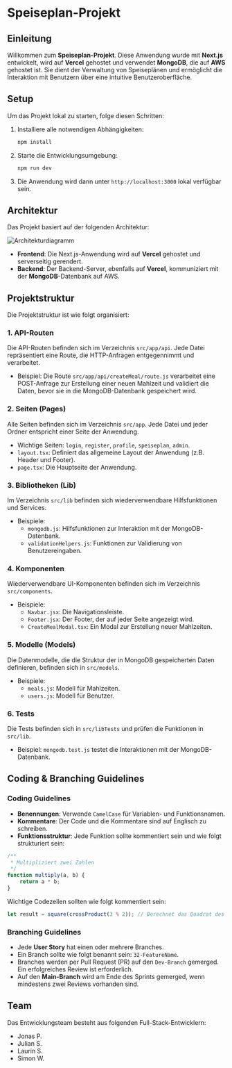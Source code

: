
# Speiseplan-Projekt

## Einleitung

Willkommen zum **Speiseplan-Projekt**. Diese Anwendung wurde mit **Next.js** entwickelt, wird auf **Vercel** gehostet und verwendet **MongoDB**, die auf **AWS** gehostet ist. Sie dient der Verwaltung von Speiseplänen und ermöglicht die Interaktion mit Benutzern über eine intuitive Benutzeroberfläche.

## Setup

Um das Projekt lokal zu starten, folge diesen Schritten:

1. Installiere alle notwendigen Abhängigkeiten:
   ```bash
   npm install
   ```
2. Starte die Entwicklungsumgebung:
   ```bash
   npm run dev
   ```
3. Die Anwendung wird dann unter `http://localhost:3000` lokal verfügbar sein.

## Architektur

Das Projekt basiert auf der folgenden Architektur:

![Architekturdiagramm](./path_to/DiagrammArchitekturNextJS.jpg)

- **Frontend**: Die Next.js-Anwendung wird auf **Vercel** gehostet und serverseitig gerendert.
- **Backend**: Der Backend-Server, ebenfalls auf **Vercel**, kommuniziert mit der **MongoDB**-Datenbank auf AWS.

## Projektstruktur

Die Projektstruktur ist wie folgt organisiert:

### 1. API-Routen

Die API-Routen befinden sich im Verzeichnis `src/app/api`. Jede Datei repräsentiert eine Route, die HTTP-Anfragen entgegennimmt und verarbeitet.

- Beispiel: Die Route `src/app/api/createMeal/route.js` verarbeitet eine POST-Anfrage zur Erstellung einer neuen Mahlzeit und validiert die Daten, bevor sie in die MongoDB-Datenbank gespeichert wird.

### 2. Seiten (Pages)

Alle Seiten befinden sich im Verzeichnis `src/app`. Jede Datei und jeder Ordner entspricht einer Seite der Anwendung.

- Wichtige Seiten: `login`, `register`, `profile`, `speiseplan`, `admin`.
- `layout.tsx`: Definiert das allgemeine Layout der Anwendung (z.B. Header und Footer).
- `page.tsx`: Die Hauptseite der Anwendung.

### 3. Bibliotheken (Lib)

Im Verzeichnis `src/lib` befinden sich wiederverwendbare Hilfsfunktionen und Services.

- Beispiele: 
  - `mongodb.js`: Hilfsfunktionen zur Interaktion mit der MongoDB-Datenbank.
  - `validationHelpers.js`: Funktionen zur Validierung von Benutzereingaben.

### 4. Komponenten

Wiederverwendbare UI-Komponenten befinden sich im Verzeichnis `src/components`.

- Beispiele: 
  - `Navbar.jsx`: Die Navigationsleiste.
  - `Footer.jsx`: Der Footer, der auf jeder Seite angezeigt wird.
  - `CreateMealModal.tsx`: Ein Modal zur Erstellung neuer Mahlzeiten.

### 5. Modelle (Models)

Die Datenmodelle, die die Struktur der in MongoDB gespeicherten Daten definieren, befinden sich in `src/models`.

- Beispiele: 
  - `meals.js`: Modell für Mahlzeiten.
  - `users.js`: Modell für Benutzer.

### 6. Tests

Die Tests befinden sich in `src/libTests` und prüfen die Funktionen in `src/lib`.

- Beispiel: `mongodb.test.js` testet die Interaktionen mit der MongoDB-Datenbank.

## Coding & Branching Guidelines

### Coding Guidelines

- **Benennungen**: Verwende `CamelCase` für Variablen- und Funktionsnamen.
- **Kommentare**: Der Code und die Kommentare sind auf Englisch zu schreiben.
- **Funktionsstruktur**: Jede Funktion sollte kommentiert sein und wie folgt strukturiert sein:

```js
/**
 * Multipliziert zwei Zahlen
 */
function multiply(a, b) {
    return a * b;
}
```

Wichtige Codezeilen sollten wie folgt kommentiert sein:

```js
let result = square(crossProduct(3 % 2)); // Berechnet das Quadrat des Kreuzprodukts
```

### Branching Guidelines

- Jede **User Story** hat einen oder mehrere Branches.
- Ein Branch sollte wie folgt benannt sein: `32-FeatureName`.
- Branches werden per Pull Request (PR) auf den `Dev-Branch` gemerged. Ein erfolgreiches Review ist erforderlich.
- Auf den **Main-Branch** wird am Ende des Sprints gemerged, wenn mindestens zwei Reviews vorhanden sind.

## Team

Das Entwicklungsteam besteht aus folgenden Full-Stack-Entwicklern:

- Jonas P.
- Julian S.
- Laurin S.
- Simon W.
